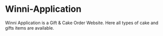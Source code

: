 # Winni-Application
Winni Application is a Gift &amp; Cake Order Website. Here all types of cake and gifts items are available.
